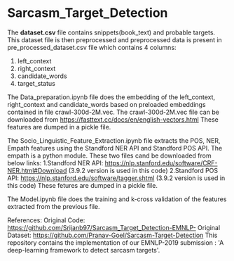 # Sarcasm_Target_Detection
The **dataset.csv** file contains snippets(book_text) and probable targets.
This dataset file is then preprocessed and preprocessed data is present in pre_processed_dataset.csv file which contains 4 columns:
1. left_context
2. right_context
3. candidate_words
4. target_status

The Data_preparation.ipynb file does the embedding of the left_context, right_context and candidate_words based on preloaded embeddings contained in file crawl-300d-2M.vec.
The crawl-300d-2M.vec file can be downloaded from https://fasttext.cc/docs/en/english-vectors.html
These features are dumped in a pickle file.

The Socio_Linguistic_Feature_Extraction.ipynb file  extracts the POS, NER, Empath features using the Standford NER API and Standford POS API. 
The empath is a python module.
These two files cand be downloaded from below links:
1.Standford NER API: https://nlp.stanford.edu/software/CRF-NER.html#Download (3.9.2 version is used in this code)
2.Standford POS API: https://nlp.stanford.edu/software/tagger.shtml (3.9.2 version is used in this code)
These fetures are dumped in a pickle file.

The Model.ipynb file does the training and k-cross validation of the features extracted from the previous file.

References:
Original Code: https://github.com/Srijanb97/Sarcasm_Target_Detection-EMNLP-
Original Dataset: https://github.com/Pranav-Goel/Sarcasm-Target-Detection
This repository contains the implementation of our EMNLP-2019 submission : 'A deep-learning framework to detect sarcasm targets'.
